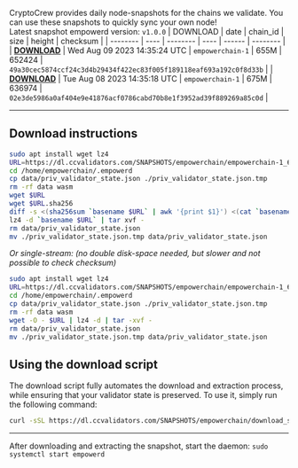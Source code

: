 CryptoCrew provides daily node-snapshots for the chains we validate. You can use these snapshots to quickly sync your own node!  
Latest snapshot empowerd version: `v1.0.0`
| DOWNLOAD | date | chain_id | size | height | checksum |
| -------- | ---- | -------- | ---- | ------ | -------- |
| **[DOWNLOAD](https://dl.ccvalidators.com/SNAPSHOTS/$CHAIN_NAME/empowerchain-1_652424.tar.lz4)** | Wed Aug 09 2023 14:35:24 UTC | `empowerchain-1` | 655M | 652424 | `49a30cec5874ccf24c3d4b29434f422ec83f005f189118eaf693a192c0f8d33b` |
| **[DOWNLOAD](https://dl.ccvalidators.com/SNAPSHOTS/$CHAIN_NAME/empowerchain-1_636974.tar.lz4)** | Tue Aug 08 2023 14:35:18 UTC | `empowerchain-1` | 675M | 636974 | `02e3de5986a0af404e9e41876acf0786cabd70b8e1f3952ad39f889269a85c0d` |
 
---
## Download instructions
 
```sh
sudo apt install wget lz4
URL=https://dl.ccvalidators.com/SNAPSHOTS/empowerchain/empowerchain-1_652424.tar.lz4
cd /home/empowerchain/.empowerd
cp data/priv_validator_state.json ./priv_validator_state.json.tmp
rm -rf data wasm
wget $URL
wget $URL.sha256
diff -s <(sha256sum `basename $URL` | awk '{print $1}') <(cat `basename $URL`.sha256)
lz4 -d `basename $URL` | tar xvf -
rm data/priv_validator_state.json
mv ./priv_validator_state.json.tmp data/priv_validator_state.json
```
*Or single-stream: (no double disk-space needed, but slower and not possible to check checksum)*
```sh
sudo apt install wget lz4
URL=https://dl.ccvalidators.com/SNAPSHOTS/empowerchain/empowerchain-1_652424.tar.lz4
cd /home/empowerchain/.empowerd
cp data/priv_validator_state.json ./priv_validator_state.json.tmp
rm -rf data wasm
wget -O - $URL | lz4 -d | tar -xvf -
rm data/priv_validator_state.json
mv ./priv_validator_state.json.tmp data/priv_validator_state.json
```
## Using the download script
 
The download script fully automates the download and extraction process, while ensuring that your validator state is preserved. To use it, simply run the following command:
 
```sh
curl -sSL https://dl.ccvalidators.com/SNAPSHOTS/empowerchain/download_snapshot.sh | bash
```
---
After downloading and extracting the snapshot, start the daemon: `sudo systemctl start empowerd`
